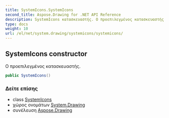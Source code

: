 ```yaml
---
title: SystemIcons.SystemIcons
second_title: Aspose.Drawing for .NET API Reference
description: SystemIcons κατασκευαστής. Ο προεπιλεγμένος κατασκευαστής.
type: docs
weight: 10
url: /el/net/system.drawing/systemicons/systemicons/
---
```

## SystemIcons constructor

Ο προεπιλεγμένος κατασκευαστής.

```csharp
public SystemIcons()
```

### Δείτε επίσης

* class [SystemIcons](../)
* χώρος ονομάτων [System.Drawing](../../systemicons/)
* συνέλευση [Aspose.Drawing](../../../)


